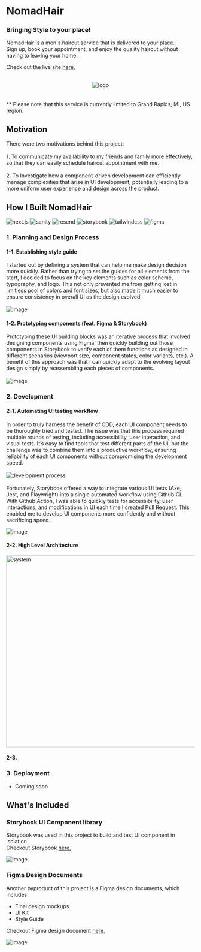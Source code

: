 # NomadHair

### Bringing Style to your place!

<p>
  NomadHair is a men's haircut service that is delivered to your place.</br>
  Sign up, book your appointment, and enjoy the quality haircut without having to leaving your home.
</p>
<p>Check out the live site <a href="www.nomadhair.co">here.</a></p>
<br>
<div align="center">
  <img src="https://github.com/tnamdevnote/nomadhair/assets/44216709/5fdd27f1-8b11-462f-b585-a8e67c78be47" alt='logo'/>
</div>
<br>
<br>
<caption>** Please note that this service is currently limited to Grand Rapids, MI, US region.</caption>
<br>

<h2>Motivation</h2>
<p>
There were two motivations behind this project:
<br>
<br>
1. To communicate my availability to my friends and family more effectively, so that they can easily schedule haircut appointment with me.
<br>
<br>
2. To Investigate how a component-driven development can efficiently manage complexities that arise in UI development, potentially leading to a more uniform user experience and design across the product.
</p>

<h2>How I Built NomadHair</h2>
<div>
  <img src="https://img.shields.io/badge/Next.js-%23000000?logo=next.js" alt='next.js'/>
  <img src="https://img.shields.io/badge/Sanity-%23000000?logo=sanity" alt='sanity'/>
  <img src="https://img.shields.io/badge/Resend-%23000000?logo=resend" alt='resend'/>
  <img src="https://img.shields.io/badge/Storybook-%23ffffff?logo=storybook" alt='storybook'/>
  <img src="https://img.shields.io/badge/TailwindCSS-%23FFFFFF?logo=tailwindcss" alt='tailwindcss'/>
  <img src="https://img.shields.io/badge/Figma-%23FFFFFF?logo=figma" alt='figma'/>
</div>

### 1. Planning and Design Process
#### 1-1. Establishing style guide
I started out by defining a system that can help me make design decision more quickly. Rather than trying to set the guides for all elements from the start, I decided to focus on the key elements such as color scheme, typography, and logo. This not only prevented me from getting lost in limitless pool of colors and font sizes, but also made it much easier to ensure consistency in overall UI as the design evolved.
<br>
<br>
![image](https://github.com/tnamdevnote/nomadhair/assets/44216709/9a056e64-4141-4e12-af78-eb7195968d4c)

#### 1-2. Prototyping components (feat. Figma & Storybook)
Prototyping these UI building blocks was an iterative process that involved designing components using Figma, then quickly building out those components in Storybook to verify each of them functions as designed in different scenarios (viewport size, component states, color variants, etc.). A benefit of this approach was that I can quickly adapt to the evolving layout design simply by reassembling each pieces of components. 
<br>
<br>
![image](https://github.com/tnamdevnote/nomadhair/assets/44216709/ba422348-0db4-41f9-929f-259fc2b77c7c)


### 2. Development
#### 2-1. Automating UI testing workflow
In order to truly harness the benefit of CDD, each UI component needs to be thoroughly tried and tested. The issue was that this process required multiple rounds of testing, including accessibility, user interaction, and visual tests. It’s easy to find tools that test different parts of the UI, but the challenge was to combine them into a productive workflow, ensuring reliability of each UI components without compromising the development speed.
<br>
<br>
<img src="https://github.com/tnamdevnote/nomadhair/assets/44216709/390569ee-fde9-4560-8abd-586474a60cc2" alt="development process" />
<br>
<br>
Fortunately, Storybook offered a way to integrate various UI tests (Axe, Jest, and Playwright) into a single automated workflow using Github CI. With Github Action, I was able to quickly tests for accessibility, user interactions, and modifications in UI each time I created Pull Request. This enabled me to develop UI components more confidently and without sacrificing speed.

![image](https://github.com/tnamdevnote/nomadhair/assets/44216709/e4988d0f-0268-4ec7-a9d3-7a20835b37f0)


#### 2-2. High Level Architecture


<img src="https://github.com/tnamdevnote/nomadhair/assets/44216709/2b62ce5b-2469-4943-adc3-3ecbcb81696a" width="512" alt="system" />


#### 2-3. 

### 3. Deployment
- Coming soon


<h2>What's Included</h2>

### Storybook UI Component library
Storybook was used in this project to build and test UI component in isolation.<br>
Checkout Storybook [here.](https://65f86d160015b8443704c163-ojovnerorg.chromatic.com/?path=/docs/atoms-avatar--docs)

![image](https://github.com/tnamdevnote/nomadhair/assets/44216709/630f6653-d52d-4fbb-bb8c-63fee24376ad)


### Figma Design Documents
Another byproduct of this project is a Figma design documents, which includes:
- Final design mockups
- UI Kit
- Style Guide <br>

Checkout Figma design document [here.](https://www.figma.com/design/cURR8cW2EUkTgpHLf5RiVW/NomadHair?node-id=1506%3A3194&t=hWKvw14LmD6E2GKy-1)

![image](https://github.com/tnamdevnote/nomadhair/assets/44216709/cc7a09e9-58bf-40a2-9d1c-4db7c60a839a)


